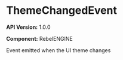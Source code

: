 # ThemeChangedEvent

**API Version:** 1.0.0

**Component:** RebelENGINE

Event emitted when the UI theme changes

